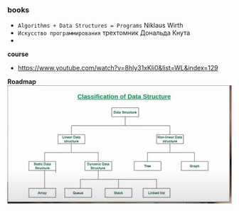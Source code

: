 ### books

- `Algorithms + Data Structures = Programs` Niklaus Wirth
- `Искусство программирования` трехтомник Дональда Кнута
- 

**course**

- https://www.youtube.com/watch?v=8hly31xKli0&list=WL&index=129

**Roadmap**
![img_1.png](assets/img_1.png)
